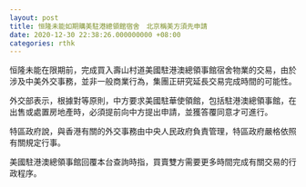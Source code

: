 ```yaml
---
layout: post
title: 恒隆未能如期購美駐港總領館宿舍　北京稱美方須先申請
date: 2020-12-30 22:38:26.000000000 +08:00
categories: rthk
---
```


恒隆未能在限期前，完成買入壽山村道美國駐港澳總領事館宿舍物業的交易，由於涉及中美外交事務，並非一般商業行為，集團正研究延長交易完成時間的可能性。

外交部表示，根據對等原則，中方要求美國駐華使領館，包括駐港澳總領事館，在出售或處置房地產時，必須提前向中方提出申請，並獲答覆同意才可進行。

特區政府說，與香港有關的外交事務由中央人民政府負責管理，特區政府嚴格依照有關規定行事。

美國駐港澳總領事館回覆本台查詢時指，買賣雙方需要更多時間完成有關交易的行政程序。
